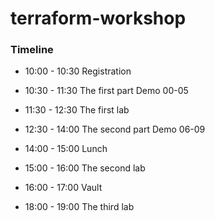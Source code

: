 # terraform-workshop

### Timeline
- 10:00 - 10:30 Registration

- 10:30 - 11:30 The first part Demo 00-05

- 11:30 - 12:30 The first lab

- 12:30 - 14:00 The second part Demo 06-09

- 14:00 - 15:00  Lunch

- 15:00 - 16:00 The second lab

- 16:00 - 17:00 Vault

- 18:00 - 19:00 The third lab